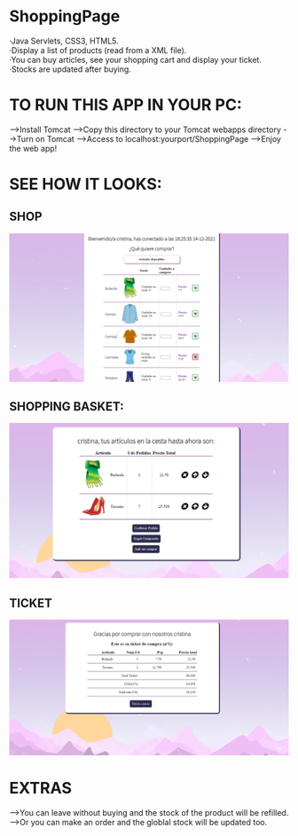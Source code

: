 # ShoppingPage
 ·Java Servlets, CSS3, HTML5.     <br>
 ·Display a list of products (read from a XML file).  <br>
 ·You can buy articles, see your shopping cart and display your ticket.     <br>
 ·Stocks are updated after buying. <br>
 
 # TO RUN THIS APP IN YOUR PC: 
-->Install Tomcat
-->Copy this directory to your Tomcat webapps directory
-->Turn on Tomcat
-->Access to localhost:yourport/ShoppingPage
-->Enjoy the web app!

# SEE HOW IT LOOKS:

<h2>SHOP</h2>
<img src="screenshots/Shop.PNG" width="550">

<h2>SHOPPING BASKET:</h2>
<img src="screenshots/ShopCart.PNG" width="550">

<h2>TICKET</h2>
<img src="screenshots/Ticket.PNG" width="550">

# EXTRAS
-->You can leave without buying and the stock of the product will be refilled. <br>
-->Or you can make an order and the globlal stock will be updated too. 
